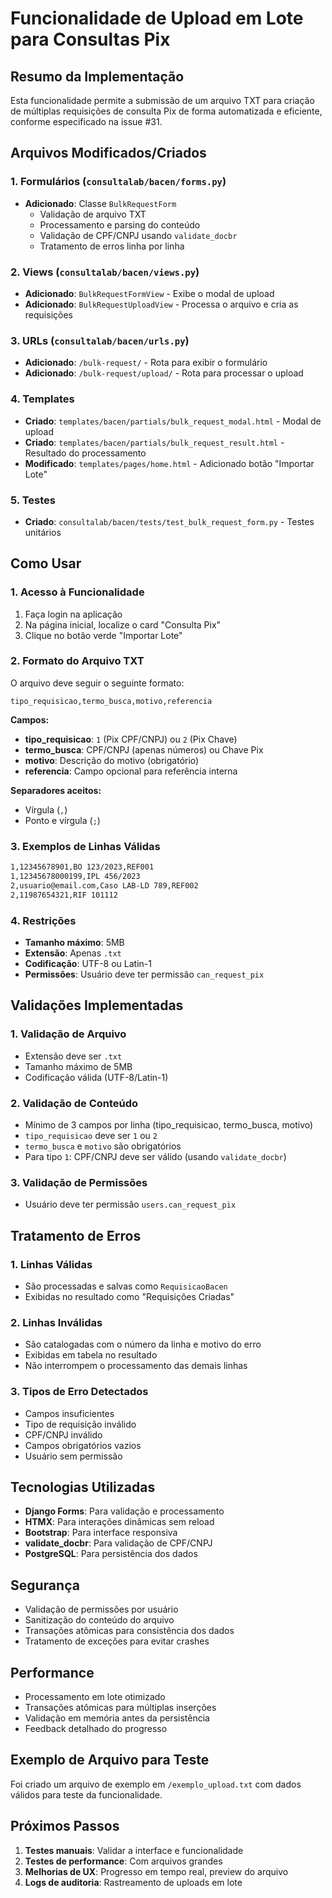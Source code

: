 # Funcionalidade de Upload em Lote para Consultas Pix

## Resumo da Implementação

Esta funcionalidade permite a submissão de um arquivo TXT para criação de múltiplas requisições de consulta Pix de forma automatizada e eficiente, conforme especificado na issue #31.

## Arquivos Modificados/Criados

### 1. Formulários (`consultalab/bacen/forms.py`)
- **Adicionado**: Classe `BulkRequestForm`
  - Validação de arquivo TXT
  - Processamento e parsing do conteúdo
  - Validação de CPF/CNPJ usando `validate_docbr`
  - Tratamento de erros linha por linha

### 2. Views (`consultalab/bacen/views.py`)
- **Adicionado**: `BulkRequestFormView` - Exibe o modal de upload
- **Adicionado**: `BulkRequestUploadView` - Processa o arquivo e cria as requisições

### 3. URLs (`consultalab/bacen/urls.py`)
- **Adicionado**: `/bulk-request/` - Rota para exibir o formulário
- **Adicionado**: `/bulk-request/upload/` - Rota para processar o upload

### 4. Templates
- **Criado**: `templates/bacen/partials/bulk_request_modal.html` - Modal de upload
- **Criado**: `templates/bacen/partials/bulk_request_result.html` - Resultado do processamento
- **Modificado**: `templates/pages/home.html` - Adicionado botão "Importar Lote"

### 5. Testes
- **Criado**: `consultalab/bacen/tests/test_bulk_request_form.py` - Testes unitários

## Como Usar

### 1. Acesso à Funcionalidade
1. Faça login na aplicação
2. Na página inicial, localize o card "Consulta Pix"
3. Clique no botão verde "Importar Lote"

### 2. Formato do Arquivo TXT

O arquivo deve seguir o seguinte formato:
```
tipo_requisicao,termo_busca,motivo,referencia
```

**Campos:**
- **tipo_requisicao**: `1` (Pix CPF/CNPJ) ou `2` (Pix Chave)
- **termo_busca**: CPF/CNPJ (apenas números) ou Chave Pix
- **motivo**: Descrição do motivo (obrigatório)
- **referencia**: Campo opcional para referência interna

**Separadores aceitos:**
- Vírgula (`,`)
- Ponto e vírgula (`;`)

### 3. Exemplos de Linhas Válidas

```txt
1,12345678901,BO 123/2023,REF001
1,12345678000199,IPL 456/2023
2,usuario@email.com,Caso LAB-LD 789,REF002
2,11987654321,RIF 101112
```

### 4. Restrições

- **Tamanho máximo**: 5MB
- **Extensão**: Apenas `.txt`
- **Codificação**: UTF-8 ou Latin-1
- **Permissões**: Usuário deve ter permissão `can_request_pix`

## Validações Implementadas

### 1. Validação de Arquivo
- Extensão deve ser `.txt`
- Tamanho máximo de 5MB
- Codificação válida (UTF-8/Latin-1)

### 2. Validação de Conteúdo
- Mínimo de 3 campos por linha (tipo_requisicao, termo_busca, motivo)
- `tipo_requisicao` deve ser `1` ou `2`
- `termo_busca` e `motivo` são obrigatórios
- Para tipo `1`: CPF/CNPJ deve ser válido (usando `validate_docbr`)

### 3. Validação de Permissões
- Usuário deve ter permissão `users.can_request_pix`

## Tratamento de Erros

### 1. Linhas Válidas
- São processadas e salvas como `RequisicaoBacen`
- Exibidas no resultado como "Requisições Criadas"

### 2. Linhas Inválidas
- São catalogadas com o número da linha e motivo do erro
- Exibidas em tabela no resultado
- Não interrompem o processamento das demais linhas

### 3. Tipos de Erro Detectados
- Campos insuficientes
- Tipo de requisição inválido
- CPF/CNPJ inválido
- Campos obrigatórios vazios
- Usuário sem permissão

## Tecnologias Utilizadas

- **Django Forms**: Para validação e processamento
- **HTMX**: Para interações dinâmicas sem reload
- **Bootstrap**: Para interface responsiva
- **validate_docbr**: Para validação de CPF/CNPJ
- **PostgreSQL**: Para persistência dos dados

## Segurança

- Validação de permissões por usuário
- Sanitização do conteúdo do arquivo
- Transações atômicas para consistência dos dados
- Tratamento de exceções para evitar crashes

## Performance

- Processamento em lote otimizado
- Transações atômicas para múltiplas inserções
- Validação em memória antes da persistência
- Feedback detalhado do progresso

## Exemplo de Arquivo para Teste

Foi criado um arquivo de exemplo em `/exemplo_upload.txt` com dados válidos para teste da funcionalidade.

## Próximos Passos

1. **Testes manuais**: Validar a interface e funcionalidade
2. **Testes de performance**: Com arquivos grandes
3. **Melhorias de UX**: Progresso em tempo real, preview do arquivo
4. **Logs de auditoria**: Rastreamento de uploads em lote
